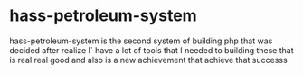 # hass-petroleum-system
hass-petroleum-system is the second system of building  php that was decided after realize I` have a lot of tools that I needed to building these that is real real good and also is a new achievement that achieve that successs 
